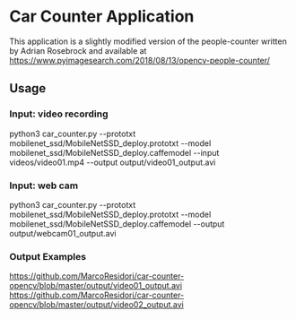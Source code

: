# Car Counter Application

This application is a slightly modified version of the people-counter written by Adrian Rosebrock and available at https://www.pyimagesearch.com/2018/08/13/opencv-people-counter/

## Usage

### Input: video recording
python3 car_counter.py --prototxt mobilenet_ssd/MobileNetSSD_deploy.prototxt --model mobilenet_ssd/MobileNetSSD_deploy.caffemodel --input videos/video01.mp4 --output output/video01_output.avi

### Input: web cam
python3 car_counter.py --prototxt mobilenet_ssd/MobileNetSSD_deploy.prototxt --model mobilenet_ssd/MobileNetSSD_deploy.caffemodel --output output/webcam01_output.avi

### Output Examples
https://github.com/MarcoResidori/car-counter-opencv/blob/master/output/video01_output.avi
https://github.com/MarcoResidori/car-counter-opencv/blob/master/output/video02_output.avi

